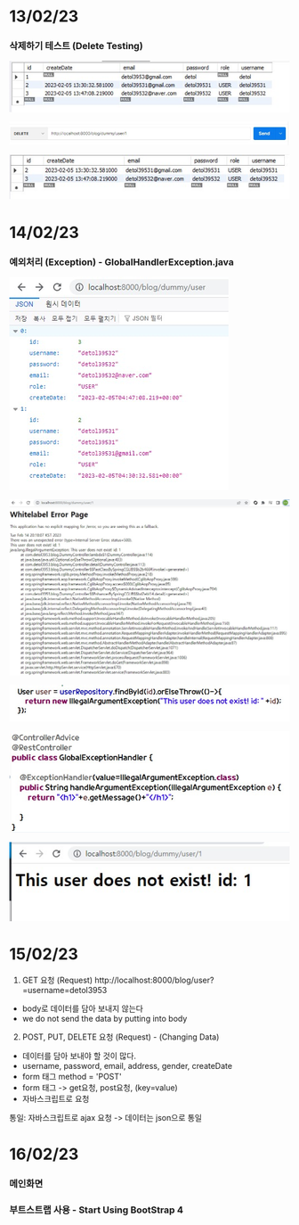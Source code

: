 # 13/02/23

### 삭제하기 테스트 (Delete Testing)

![poster](./delete.jpg)

![poster](./delete2.jpg)

![poster](./delete3.jpg)


# 14/02/23

### 예외처리 (Exception) - GlobalHandlerException.java

![poster](./Exception0.jpg)

![poster](./Exception.jpg)

![poster](./Exception2.jpg)

![poster](./Exception3.jpg)

![poster](./Exception4.jpg)


#

# 15/02/23

1. GET 요청 (Request)
http://localhost:8000/blog/user?=username=detol3953

- body로 데이터를 담아 보내지 않는다
- we do not send the data by putting into body

2. POST, PUT, DELETE 요청 (Request) - (Changing Data)
- 데이터를 담아 보내야 할 것이 많다.
- username, password, email, address, gender, createDate
- form 태그 method = 'POST'
- form 태그 -> get요청, post요청, (key=value)
- 자바스크립트로 요청

통일: 자바스크립트로 ajax 요청 -> 데이터는 json으로 통일


# 16/02/23 

### 메인화면 
### 부트스트랩 사용 - Start Using BootStrap 4

